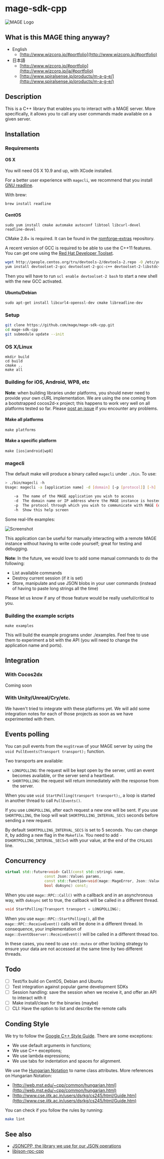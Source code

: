 mage-sdk-cpp
============

![MAGE Logo](./img/logo.jpg)

What is this MAGE thing anyway?
-------------------------------

- English
	- [http://www.wizcorp.jp/#portfolio](http://www.wizcorp.jp/#portfolio)
- 日本語
	- [http://www.wizcorp.jp/#portfolio](http://www.wizcorp.jp/ja/#portfolio)
	- [http://www.spiralsense.jp/products/m-a-g-e/](http://www.spiralsense.jp/products/m-a-g-e/)

Description
------------

This is a C++ library that enables you to interact with a MAGE
server. More specifically, it allows you to call any user commands
made available on a given server.

Installation
-------------

### Requirements

#### OS X

You will need OS X 10.9 and up, with XCode installed.

For a better user experience with `magecli`,
we recommend that you install [GNU readline](http://cnswww.cns.cwru.edu/php/chet/readline/rltop.html).

With brew:
```bash
brew install readline
```

#### CentOS

```
sudo yum install cmake automake autoconf libtool libcurl-devel readline-devel
```

CMake 2.8+ is required. It can be found in the [rpmforge-extras](http://repoforge.org/use/) repository.

A recent version of GCC is required to be able to use the C++11 features.
You can get one using the [Red Hat Developer Toolset](https://access.redhat.com/documentation/en-US/Red_Hat_Developer_Toolset/2/html/User_Guide/index.html).

```bash
wget http://people.centos.org/tru/devtools-2/devtools-2.repo -O /etc/yum.repos.d/devtools-2.repo
yum install devtoolset-2-gcc devtoolset-2-gcc-c++ devtoolset-2-libstdc++-devel
```

Then you will have to run `scl enable devtoolset-2 bash` to start a new shell with the new GCC activated.

#### Ubuntu/Debian

```
sudo apt-get install libcurl4-openssl-dev cmake libreadline-dev
```

### Setup

```bash
git clone https://github.com/mage/mage-sdk-cpp.git
cd mage-sdk-cpp
git submodule update --init
```

### OS X/Linux

```
mkdir build
cd build
cmake ..
make all
```

### Building for iOS, Android, WP8, etc

**Note**: when building libraries under platforms,
you should never need to provide your own cURL implementation.
We are using the one coming from a bootstrapped cocos2d-x project;
this happens to work very well on all platforms tested so far. Please
[post an issue](./issues/new) if you encounter any problems.

#### Make all platforms

```
make platforms
```

#### Make a specific platform

```
make [ios|android|wp8]
```

### magecli

Thw default make will produce a binary called
`magecli` under `./bin`. To use:

```bash
> ./bin/magecli -h
Usage: magecli -a [application name] -d [domain] [-p [protocol]] [-h]

	-a	The name of the MAGE application you wish to access
	-d	The domain name or IP address where the MAGE instance is hosted
	-p	The protocol through which you wish to communicate with MAGE (default: http)
	-h	Show this help screen
```

Some real-life examples:

![Screenshot](./img/screenshot.png)

This application can be useful for manually interacting
with a remote MAGE instance without having to write code
yourself; great for testing and debugging.

**Note**: In the future, we would love to add some manual
commands to do the following:

* List available commands
* Destroy current session (if it is set)
* Store, manipulate and use JSON blobs in your user commands
  (instead of having to paste long strings all the time)

Please let us know if any of those feature would be really
useful/critical to you.

### Building the example scripts

```
make examples
```

This will build the example programs under ./examples. Feel
free to use them to experiment a bit with the API (you will need
to change the application name and ports).

Integration
-----------

### With Cocos2dx

Coming soon

### With Unity/Unreal/Cry/etc.

We haven't tried to integrate with these platforms yet. We
will add some integration notes for each of those projects
as soon as we have experimented with them.

Events polling
--------------

You can pull events from the `msgStream` of your MAGE server by using
the `void PullEvents(Transport transport);` function.

Two transports are available:
* `LONGPOLLING`: the request will be kept open by the server,
  until an event becomes available, or the server send a heartbeat.
* `SHORTPOLLING`: the request will return immediately with the response
  from the server.

When you use `void StartPolling(transport transport);`,
a loop is started in another thread to call `PullEvents()`.

If you use `LONGPOLLING`, after each request a new one will be sent.
If you use `SHORTPOLLING`, the loop will wait `SHORTPOLLING_INTERVAL_SECS`
seconds before sending a new request.

By default `SHORTPOLLING_INTERVAL_SECS` is set to 5 seconds.
You can change it, by adding a new flag in the `Makefile`.
You need to add `-DSHORTPOLLING_INTERVAL_SECS=5` with your value,
at the end of the `CFGLAGS` line.

Concurrency
-----------

```c++
virtual std::future<void> Call(const std::string& name,
				  const Json::Value& params,
				  const std::function<void(mage::MageError, Json::Value)>& callback,
				  bool doAsync) const;
```

When you use `mage::RPC::Call()` with a callback and in an asynchronous way,
with `doAsync` set to true, the callback will be called in a different thread.

```c++
void StartPolling(Transport transport = LONGPOLLING);
```

When you use `mage::RPC::StartPolling()`, all the `mage::RPC::ReceiveEvent()`
calls will be done in a different thread.
In consequence, your implementation of `mage::EventObserver::ReceiveEvent()`
will be called in a different thread too.

In these cases, you need to use `std::mutex` or other locking strategy to
ensure your data are not accessed at the same time by two different
threads.

Todo
-----

- [ ] Test/fix build on CentOS, Debian and Ubuntu
- [ ] Test integration against popular game development SDKs
- [ ] Session handling: save the session when we receive it, and offer an API to interact with it
- [ ] Make install/clean for the binaries (maybe)
- [ ] CLI: Have the option to list and describe the remote calls

Conding Style
-------------

We try to follow the [Google C++ Style Guide](http://google-styleguide.googlecode.com/svn/trunk/cppguide.xml).
There are some exceptions:
* We use default arguments in functions;
* We use C++ exceptions;
* We use lambda expressions;
* We use tabs for indentation and spaces for alignment.

We use the [Hungarian Notation](http://en.wikipedia.org/wiki/Hungarian_notation) to name class attributes.
More references on Hungarian Notation:
* [http://web.mst.edu/~cpp/common/hungarian.html](http://web.mst.edu/~cpp/common/hungarian.html)
* [http://www.cse.iitk.ac.in/users/dsrkg/cs245/html/Guide.htm](http://www.cse.iitk.ac.in/users/dsrkg/cs245/html/Guide.htm)

You can check if you follow the rules by running:
```bash
make lint
```

See also
---------

- [JSONCPP, the library we use for our JSON operations](http://jsoncpp.sourceforge.net/)
- [libjson-rpc-cpp](https://github.com/cinemast/libjson-rpc-cpp)

